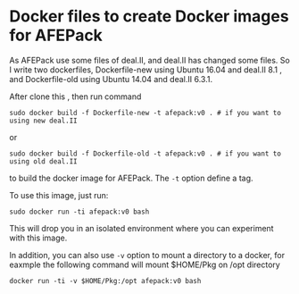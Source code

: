 # Docker files to create Docker images for AFEPack

As AFEPack use some files of deal.II, and deal.II has changed some files. So I write two dockerfiles, Dockerfile-new using Ubuntu 16.04 and deal.II 8.1 ,
and Dockerfile-old using Ubuntu 14.04 and deal.II 6.3.1.

After clone this , then run command

	sudo docker build -f Dockerfile-new -t afepack:v0 . # if you want to using new deal.II

or

	sudo docker build -f Dockerfile-old -t afepack:v0 . # if you want to using old deal.II

to build the docker image for AFEPack. The `-t` option define a tag.

To use this image, just run:
	
	sudo docker run -ti afepack:v0 bash

This will drop you in an isolated environment where you can experiment with this image.

In addition, you can also use `-v` option to mount a directory to a docker, for eaxmple the following command will mount $HOME/Pkg on /opt directory 

	docker run -ti -v $HOME/Pkg:/opt afepack:v0 bash
